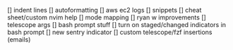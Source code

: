 [] indent lines
[] autoformatting
[] aws ec2 logs
[] snippets
[] cheat sheet/custom nvim help
[] mode mapping
[] ryan w improvements
[] telescope args
[] bash prompt stuff
[] turn on staged/changed indicators in bash prompt
[] new sentry indicator
[] custom telescope/fzf insertions (emails)
